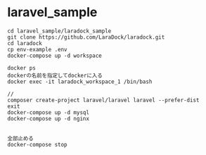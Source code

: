 # laravel_sample

    cd laravel_sample/laradock_sample
    git clone https://github.com/LaraDock/laradock.git
    cd laradock
    cp env-example .env
    docker-compose up -d workspace

    docker ps
    dockerの名前を指定してdockerに入る
    docker exec -it laradock_workspace_1 /bin/bash

    //
    composer create-project laravel/laravel laravel --prefer-dist
    exit
    docker-compose up -d mysql
    docker-compose up -d nginx
    
    
    全部止める
    docker-compose stop
    
    